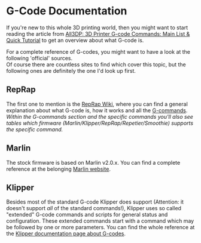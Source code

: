 <link rel=”manifest” href=”docs/manifest.webmanifest”>

# G-Code Documentation
If you're new to this whole 3D printing world, then you might want to start reading the article from [All3DP: 3D Printer G-code Commands: Main List & Quick Tutorial](https://all3dp.com/2/3d-printer-g-code-commands-list-tutorial/) to get an overview about what G-code is.  
  
For a complete reference of G-codes, you might want to have a look at the following 'official' sources.  
Of course there are countless sites to find which cover this topic, but the following ones are definitely the one I'd look up first.    
   
## RepRap
The first one to mention is the [RepRap Wiki](https://reprap.org/wiki/G-code), where you can find a general explanation about what G-code is, how it works and all the [G-commands](https://reprap.org/wiki/G-code#G-commands).  
*Within the G-commands section and the specific commands you'll also see tables which firmware (Marlin/Klipper/RepRap/Repetier/Smoothie) supports the specific command.* 
   
## Marlin 
The stock firmware is based on Marlin v2.0.x. You can find a complete reference at the belonging [Marlin website](https://marlinfw.org/meta/gcode/).  
  
## Klipper 
Besides most of the standard G-code Klipper does support (Attention: it doesn't support *all* of the standard commands!), Klipper uses so called "extended" G-code commands and scripts for general status and configuration. These extended commands start with a command which may be followed by one or more parameters. You can find the whole reference at the [Klipper documentation page about G-codes](https://www.klipper3d.org/G-Codes.html).   
